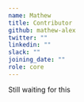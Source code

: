 ```yaml
---
name: Mathew
title: Contributor
github: mathew-alex
twitter: ""
linkedin: ""
slack: ""
joining_date: ""
role: core
---
```


Still waiting for this
